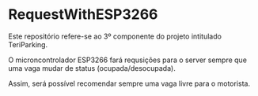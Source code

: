 # RequestWithESP3266

Este repositório refere-se ao 3º componente do projeto intitulado TeriParking. 

O microncontrolador ESP3266 fará requsições para o server sempre que uma vaga mudar de status (ocupada/desocupada).

Assim, será possível recomendar sempre uma vaga livre para o motorista.
